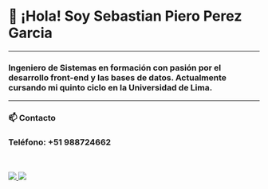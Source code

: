 <h1>👋 ¡Hola! Soy Sebastian Piero Perez Garcia</h1><hr>
<h3>Ingeniero de Sistemas en formación con pasión por el desarrollo front-end y las bases de datos. Actualmente cursando mi quinto ciclo en la Universidad de Lima.</h3>
<hr>
<h3>📫 Contacto</h3>
<h3>Teléfono: +51 988724662</h3>
<br><br>
<a href = "mailto:sppcorreoinfo@gmail.com">
    <img src="https://img.shields.io/badge/-Gmail-%23333?style=for-the-badge&logo=gmail&logoColor=white" target="_blank">
</a>
<a href="https://www.linkedin.com/in/piero-perez-a62091300/" target="_blank">
  <img src="https://img.shields.io/badge/-LinkedIn-%230077B5?style=for-the-badge&logo=linkedin&logoColor=white" target="_blank">
</a> 
